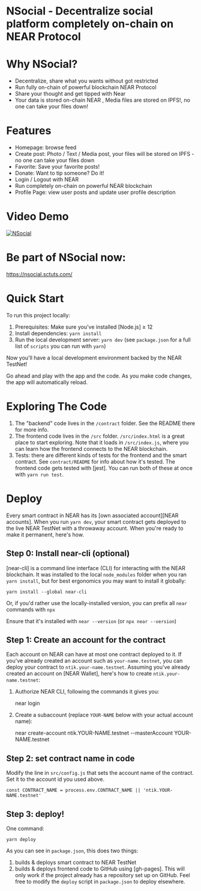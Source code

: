 NSocial - Decentralize social platform  completely on-chain on NEAR Protocol
==================


Why NSocial? 
===========
- Decentralize, share what you wants without got restricted 
- Run fully on-chain of powerful blockchain NEAR Protocol 
-  Share your thought and get tipped with Near  
- Your data is stored on-chain NEAR , Media files are stored on IPFS!, no one can take your files down! 

Features
===========
- Homepage: browse feed
- Create post: Photo / Text / Media post, your files will be stored on IPFS - no one can take your files down
- Favorite: Save your favorite posts!
- Donate: Want to tip someone? Do it! 
- Login / Logout with NEAR 
- Run completely on-chain on powerful NEAR blockchain
- Profile Page: view user posts and update user profile description 



Video Demo
===========
[![NSocial](https://i3.ytimg.com/vi/RxcF2_OHn0s/maxresdefault.jpg)](https://www.youtube.com/watch?v=RxcF2_OHn0s)



Be part of NSocial now: 
===========
https://nsocial.sctuts.com/

Quick Start
===========

To run this project locally:

1. Prerequisites: Make sure you've installed [Node.js] ≥ 12
2. Install dependencies: `yarn install`
3. Run the local development server: `yarn dev` (see `package.json` for a
   full list of `scripts` you can run with `yarn`)

Now you'll have a local development environment backed by the NEAR TestNet!

Go ahead and play with the app and the code. As you make code changes, the app will automatically reload.


Exploring The Code
==================

1. The "backend" code lives in the `/contract` folder. See the README there for
   more info.
2. The frontend code lives in the `/src` folder. `/src/index.html` is a great
   place to start exploring. Note that it loads in `/src/index.js`, where you
   can learn how the frontend connects to the NEAR blockchain.
3. Tests: there are different kinds of tests for the frontend and the smart
   contract. See `contract/README` for info about how it's tested. The frontend
   code gets tested with [jest]. You can run both of these at once with `yarn
   run test`.


Deploy
======

Every smart contract in NEAR has its [own associated account][NEAR accounts]. When you run `yarn dev`, your smart contract gets deployed to the live NEAR TestNet with a throwaway account. When you're ready to make it permanent, here's how.


Step 0: Install near-cli (optional)
-------------------------------------

[near-cli] is a command line interface (CLI) for interacting with the NEAR blockchain. It was installed to the local `node_modules` folder when you ran `yarn install`, but for best ergonomics you may want to install it globally:

    yarn install --global near-cli

Or, if you'd rather use the locally-installed version, you can prefix all `near` commands with `npx`

Ensure that it's installed with `near --version` (or `npx near --version`)


Step 1: Create an account for the contract
------------------------------------------

Each account on NEAR can have at most one contract deployed to it. If you've already created an account such as `your-name.testnet`, you can deploy your contract to `ntik.your-name.testnet`. Assuming you've already created an account on [NEAR Wallet], here's how to create `ntik.your-name.testnet`:

1. Authorize NEAR CLI, following the commands it gives you:

      near login

2. Create a subaccount (replace `YOUR-NAME` below with your actual account name):

      near create-account ntik.YOUR-NAME.testnet --masterAccount YOUR-NAME.testnet


Step 2: set contract name in code
---------------------------------

Modify the line in `src/config.js` that sets the account name of the contract. Set it to the account id you used above.

    const CONTRACT_NAME = process.env.CONTRACT_NAME || 'ntik.YOUR-NAME.testnet'


Step 3: deploy!
---------------

One command:

    yarn deploy

As you can see in `package.json`, this does two things:

1. builds & deploys smart contract to NEAR TestNet
2. builds & deploys frontend code to GitHub using [gh-pages]. This will only work if the project already has a repository set up on GitHub. Feel free to modify the `deploy` script in `package.json` to deploy elsewhere.
